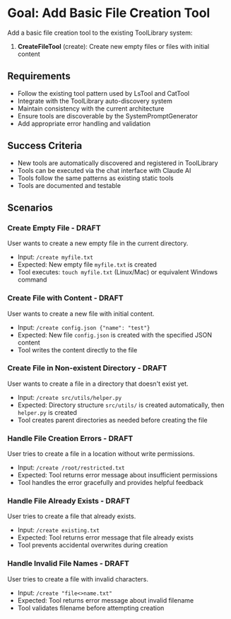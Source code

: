 # Goal: Add Basic File Creation Tool

Add a basic file creation tool to the existing ToolLibrary system:

1. **CreateFileTool** (create): Create new empty files or files with initial content

## Requirements
- Follow the existing tool pattern used by LsTool and CatTool
- Integrate with the ToolLibrary auto-discovery system
- Maintain consistency with the current architecture
- Ensure tools are discoverable by the SystemPromptGenerator
- Add appropriate error handling and validation

## Success Criteria
- New tools are automatically discovered and registered in ToolLibrary
- Tools can be executed via the chat interface with Claude AI
- Tools follow the same patterns as existing static tools
- Tools are documented and testable

## Scenarios

### Create Empty File - DRAFT
User wants to create a new empty file in the current directory.
- Input: `/create myfile.txt`
- Expected: New empty file `myfile.txt` is created
- Tool executes: `touch myfile.txt` (Linux/Mac) or equivalent Windows command

### Create File with Content - DRAFT
User wants to create a new file with initial content.
- Input: `/create config.json {"name": "test"}`
- Expected: New file `config.json` is created with the specified JSON content
- Tool writes the content directly to the file

### Create File in Non-existent Directory - DRAFT
User wants to create a file in a directory that doesn't exist yet.
- Input: `/create src/utils/helper.py`
- Expected: Directory structure `src/utils/` is created automatically, then `helper.py` is created
- Tool creates parent directories as needed before creating the file

### Handle File Creation Errors - DRAFT
User tries to create a file in a location without write permissions.
- Input: `/create /root/restricted.txt`
- Expected: Tool returns error message about insufficient permissions
- Tool handles the error gracefully and provides helpful feedback

### Handle File Already Exists - DRAFT
User tries to create a file that already exists.
- Input: `/create existing.txt`
- Expected: Tool returns error message that file already exists
- Tool prevents accidental overwrites during creation

### Handle Invalid File Names - DRAFT
User tries to create a file with invalid characters.
- Input: `/create "file<>name.txt"`
- Expected: Tool returns error message about invalid filename
- Tool validates filename before attempting creation
